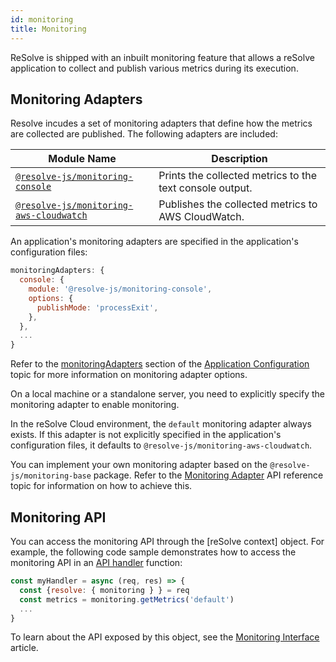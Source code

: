 ```yaml
---
id: monitoring
title: Monitoring
---
```


ReSolve is shipped with an inbuilt monitoring feature that allows a reSolve application to collect and publish various metrics during its execution.

## Monitoring Adapters

Resolve incudes a set of monitoring adapters that define how the metrics are collected are published. The following adapters are included:

| Module Name                                                                                                 | Description                                              |
| ----------------------------------------------------------------------------------------------------------- | -------------------------------------------------------- |
| [`@resolve-js/monitoring-console`](application-configuration.md#resolve-jsmonitoring-console)               | Prints the collected metrics to the text console output. |
| [`@resolve-js/monitoring-aws-cloudwatch`](application-configuration.md#resolve-jsmonitoring-aws-cloudwatch) | Publishes the collected metrics to AWS CloudWatch.       |

An application's monitoring adapters are specified in the application's configuration files:

```js title="/app-config.js"
monitoringAdapters: {
  console: {
    module: '@resolve-js/monitoring-console',
    options: {
      publishMode: 'processExit',
    },
  },
  ...
}
```

Refer to the [monitoringAdapters](application-configuration.md#monitoringadapters) section of the [Application Configuration](application-configuration.md) topic for more information on monitoring adapter options.

On a local machine or a standalone server, you need to explicitly specify the monitoring adapter to enable monitoring.

In the reSolve Cloud environment, the `default` monitoring adapter always exists. If this adapter is not explicitly specified in the application's configuration files, it defaults to `@resolve-js/monitoring-aws-cloudwatch`.

You can implement your own monitoring adapter based on the `@resolve-js/monitoring-base` package. Refer to the [Monitoring Adapter](api/monitoring/monitoring-adapter.md) API reference topic for information on how to achieve this.

## Monitoring API

You can access the monitoring API through the [reSolve context] object. For example, the following code sample demonstrates how to access the monitoring API in an [API handler](api/api-handler/api-handler.md) function:

```js
const myHandler = async (req, res) => {
  const {resolve: { monitoring } } = req
  const metrics = monitoring.getMetrics('default')
  ...
}
```

To learn about the API exposed by this object, see the [Monitoring Interface](api/monitoring/monitoring.md) article.

